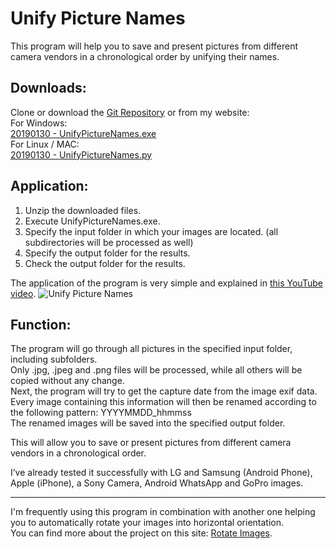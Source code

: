 # Unify Picture Names
This program will help you to save and present pictures from different camera vendors in a chronological order by unifying their names.

## Downloads:
Clone or download the [Git Repository](https://github.com/GermanEngineering/UnifyPictureNames) or from my website:<br>
For Windows:<br>
[20190130 - UnifyPictureNames.exe](https://trustmeimanengineer.de/wp-content/uploads/2019/01/UnifyPictureNamesWindows.7z)<br>
For Linux / MAC:<br>
[20190130 - UnifyPictureNames.py](https://trustmeimanengineer.de/wp-content/uploads/2019/01/UnifyPictureNamesPython.7z)

## Application:
1. Unzip the downloaded files.
1. Execute UnifyPictureNames.exe.
1. Specify the input folder in which your images are located.
	(all subdirectories will be processed as well)
1. Specify the output folder for the results.
1. Check the output folder for the results.

The application of the program is very simple and explained in [this YouTube video](https://www.youtube.com/watch?v=A-gYWGp0qLk).
![Unify Picture Names](https://trustmeimanengineer.de/wp-content/uploads/2018/05/UnifyPictureNames.png)

## Function:
The program will go through all pictures in the specified input folder, including subfolders.<br>
Only .jpg, .jpeg and .png files will be processed, while all others will be copied without any change.<br>
Next, the program will try to get the capture date from the image exif data.<br>
Every image containing this information will then be renamed according to the following pattern: YYYYMMDD_hhmmss<br>
The renamed images will be saved into the specified output folder.

This will allow you to save or present pictures from different camera vendors in a chronological order.

I’ve already tested it successfully with LG and Samsung (Android Phone), Apple (iPhone), a Sony Camera, Android WhatsApp and GoPro images.

***

I'm frequently using this program in combination with another one helping you to automatically rotate your images into horizontal orientation.<br>
You can find more about the project on this site: [Rotate Images](https://trustmeimanengineer.de/rotate-images/).
